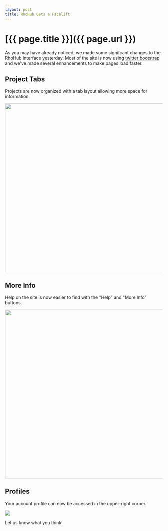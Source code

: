 ```yaml
---
layout: post
title: RhoHub Gets a Facelift
---
```


[{{ page.title }}]({{ page.url }})
==================================

As you may have already noticed, we made some signifcant changes to the RhoHub interface yesterday.  Most of the site is now using [twitter bootstrap](http://twitter.github.com/bootstrap/) and we've made several enhancements to make pages load faster.

## Project Tabs

Projects are now organized with a tab layout allowing more space for information.

<img src="https://img.skitch.com/20120427-r2hgxk3t1qhtdpunq3xafa64tc.png" width="540"/>

## More Info

Help on the site is now easier to find with the "Help" and "More Info" buttons.

<img src="https://img.skitch.com/20120427-xt8x161ypqnqk2sxhsnpiiys5h.png" width="540"/>

## Profiles

Your account profile can now be accessed in the upper-right corner.

<img src="https://img.skitch.com/20120427-r9u4btu8j78pbm7814armji7mx.png"/>


Let us know what you think!
